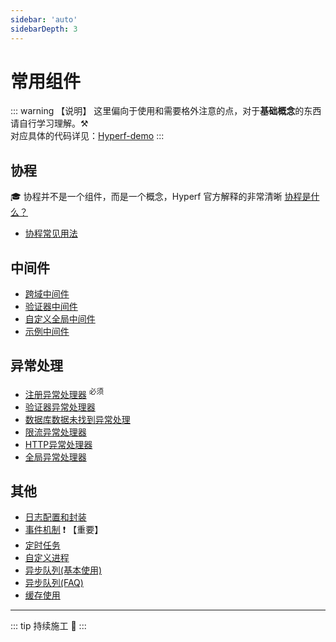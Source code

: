 ```yaml
---
sidebar: 'auto'
sidebarDepth: 3
---
```



# 常用组件

::: warning 【说明】
这里偏向于使用和需要格外注意的点，对于**基础概念**的东西请自行学习理解。:hammer_and_pick: \
对应具体的代码详见：[Hyperf-demo](https://github.com/JerryTZF/hyperf-demo)
:::

## 协程

:mortar_board:  协程并不是一个组件，而是一个概念，Hyperf 官方解释的非常清晰 [协程是什么？](https://hyperf.wiki/2.2/#/zh-cn/coroutine?id=%e5%8d%8f%e7%a8%8b%e6%98%af%e4%bb%80%e4%b9%88%ef%bc%9f)

- [协程常见用法](/zh/hyperf/coroutines/coroutines.md)

## 中间件

- [跨域中间件](/zh/hyperf/middleware/cors.md)
- [验证器中间件](/zh/hyperf/middleware/validator.md)
- [自定义全局中间件](/zh/hyperf/middleware/overload.md)
- [示例中间件](/zh/hyperf/middleware/normal.md)


## 异常处理

- [注册异常处理器](/zh/hyperf/exception/register.md) <sup>必须</sup>
- [验证器异常处理器](/zh/hyperf/exception/validator.md)
- [数据库数据未找到异常处理](/zh/hyperf/exception/data-not-found.md)
- [限流异常处理器](/zh/hyperf/exception/rate-limit.md)
- [HTTP异常处理器](/zh/hyperf/exception/http.md)
- [全局异常处理器](/zh/hyperf/exception/global.md)

## 其他

- [日志配置和封装](/zh/hyperf/log/log.md)
- [事件机制](/zh/hyperf/listen/listen.md) :exclamation: 【重要】
- [定时任务](/zh/hyperf/crontab/crontab.md)
- [自定义进程](/zh/hyperf/process/process.md)
- [异步队列(基本使用)](/zh/hyperf/redis/queue.md)
- [异步队列(FAQ)](/zh/hyperf/redis/queue-warning.md)
- [缓存使用](/zh/hyperf/cache/cache.md)

---

::: tip
持续施工 :construction:
:::